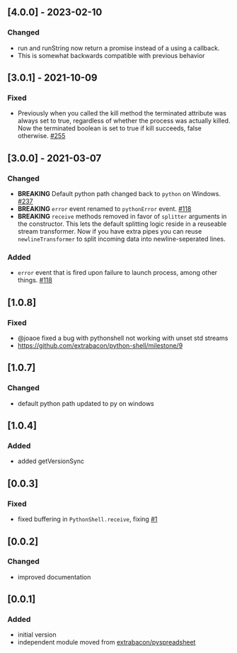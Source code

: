 ## [4.0.0] - 2023-02-10
### Changed
- run and runString now return a promise instead of a using a callback.
- This is somewhat backwards compatible with previous behavior

## [3.0.1] - 2021-10-09
### Fixed
- Previously when you called the kill method the terminated attribute was always set to true, regardless of whether the process was actually killed. Now the terminated boolean is set to true if kill succeeds, false otherwise. [#255](https://github.com/extrabacon/python-shell/issues/255)

## [3.0.0] - 2021-03-07
### Changed
- **BREAKING** Default python path changed back to `python` on Windows. [#237](https://github.com/extrabacon/python-shell/issues/237)
- **BREAKING** `error` event renamed to `pythonError` event. [#118](https://github.com/extrabacon/python-shell/issues/118)
- **BREAKING** `receive` methods removed in favor of `splitter` arguments in the constructor. This lets the default splitting logic reside in a reuseable stream transformer. Now if you have extra pipes you can reuse `newlineTransformer` to split incoming data into newline-seperated lines.

### Added
- `error` event that is fired upon failure to launch process, among other things. [#118](https://github.com/extrabacon/python-shell/issues/118)

## [1.0.8]
### Fixed
- @joaoe fixed a bug with pythonshell not working with unset std streams
- https://github.com/extrabacon/python-shell/milestone/9

## [1.0.7]
### Changed
- default python path updated to py on windows

## [1.0.4]
### Added
- added getVersionSync

## [0.0.3]
### Fixed
- fixed buffering in `PythonShell.receive`, fixing [#1](https://github.com/extrabacon/python-shell/issues/1)

## [0.0.2]
### Changed
- improved documentation

## [0.0.1]
### Added
- initial version
- independent module moved from [extrabacon/pyspreadsheet](https://github.com/extrabacon/pyspreadsheet)

